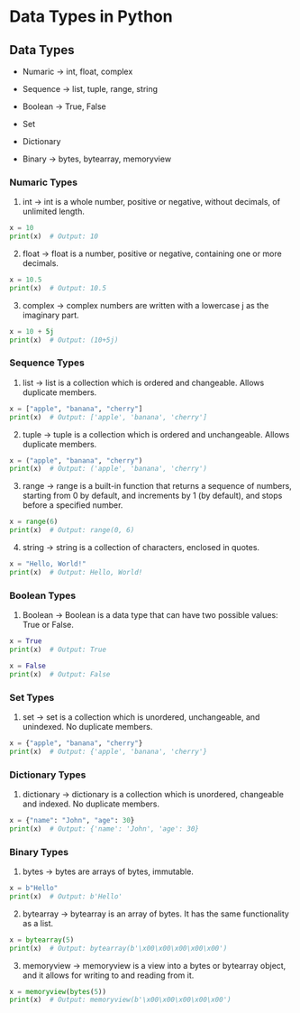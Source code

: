 <!-- Python Data Types -->

# Data Types in Python

## Data Types

* Numaric  -> int, float, complex

* Sequence  -> list, tuple, range, string

* Boolean -> True, False

* Set 

* Dictionary

* Binary -> bytes, bytearray, memoryview




### Numaric Types


<!-- explain int with example  -->


1. int  -> int is a whole number, positive or negative, without decimals, of unlimited length.

```python
x = 10
print(x)  # Output: 10
```

2. float  -> float is a number, positive or negative, containing one or more decimals.

```python
x = 10.5
print(x)  # Output: 10.5
```

3. complex -> complex numbers are written with a lowercase j as the imaginary part.

```python
x = 10 + 5j
print(x)  # Output: (10+5j)
```



### Sequence Types

1. list -> list is a collection which is ordered and changeable. Allows duplicate members.

```python
x = ["apple", "banana", "cherry"]
print(x)  # Output: ['apple', 'banana', 'cherry']
```

2. tuple -> tuple is a collection which is ordered and unchangeable. Allows duplicate members.

```python
x = ("apple", "banana", "cherry")
print(x)  # Output: ('apple', 'banana', 'cherry')
```

3. range -> range is a built-in function that returns a sequence of numbers, starting from 0 by default, and increments by 1 (by default), and stops before a specified number.

```python
x = range(6)
print(x)  # Output: range(0, 6)
```

4. string -> string is a collection of characters, enclosed in quotes.

```python
x = "Hello, World!"
print(x)  # Output: Hello, World!
```


### Boolean Types


1. Boolean -> Boolean is a data type that can have two possible values: True or False.

```python
x = True
print(x)  # Output: True
```

```python
x = False
print(x)  # Output: False
```




### Set Types

1. set -> set is a collection which is unordered, unchangeable, and unindexed. No duplicate members.

```python
x = {"apple", "banana", "cherry"}
print(x)  # Output: {'apple', 'banana', 'cherry'}
```


### Dictionary Types

1. dictionary -> dictionary is a collection which is unordered, changeable and indexed. No duplicate members.

```python
x = {"name": "John", "age": 30}
print(x)  # Output: {'name': 'John', 'age': 30}
```



### Binary Types

1. bytes -> bytes are arrays of bytes, immutable.

```python
x = b"Hello"
print(x)  # Output: b'Hello'
```

2. bytearray -> bytearray is an array of bytes. It has the same functionality as a list.

```python
x = bytearray(5)
print(x)  # Output: bytearray(b'\x00\x00\x00\x00\x00')
```

3. memoryview -> memoryview is a view into a bytes or bytearray object, and it allows for writing to and reading from it.

```python
x = memoryview(bytes(5))
print(x)  # Output: memoryview(b'\x00\x00\x00\x00\x00')
```

